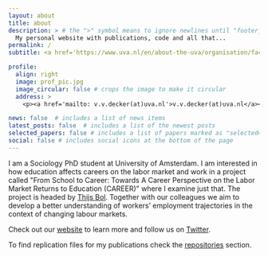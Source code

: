 ```yaml
---
layout: about
title: about
description: > # the ">" symbol means to ignore newlines until "footer_text:"
  My personal website with publications, code and all that...
permalink: /
subtitle: <a href='https://www.uva.nl/en/about-the-uva/organisation/faculties/faculty-of-social-and-behavioural-sciences/disciplines/sociology/sociology.html'>University of Amsterdam</a>.

profile:
  align: right
  image: prof_pic.jpg
  image_circular: false # crops the image to make it circular
  address: >
    <p><a href='mailto: v.v.decker(at)uva.nl'>v.v.decker(at)uva.nl</a></p>

news: false  # includes a list of news items
latest_posts: false  # includes a list of the newest posts
selected_papers: false # includes a list of papers marked as "selected={true}"
social: false # includes social icons at the bottom of the page
---
```


I am a Sociology PhD student at University of Amsterdam. I am interested in how education affects careers on the labor market and work in a project called "From School to Career: Towards A Career Perspective on the Labor Market Returns to Education (CAREER)" where I examine just that. The project is headed by [Thijs Bol](https://thijsbol.com/). Together with our colleagues we aim to develop a better understanding of workers’ employment trajectories in the context of changing labour markets. 

Check out our [website](https://careerproject.eu/) to learn more and follow us on [Twitter](https://twitter.com/CAREER_erc).

To find replication files for my publications check the [repositories](https://viktor-decker.github.io/repositories/) section.
